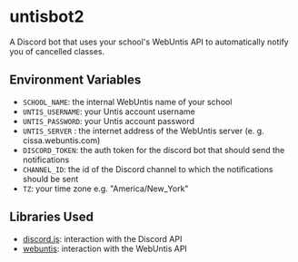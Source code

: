 # untisbot2

A Discord bot that uses your school's WebUntis API to automatically notify you of cancelled classes.

## Environment Variables

- `SCHOOL_NAME`: the internal WebUntis name of your school
- `UNTIS_USERNAME`: your Untis account username
- `UNTIS_PASSWORD`: your Untis account password
- `UNTIS_SERVER` : the internet address of the WebUntis server (e. g. cissa.webuntis.com)
- `DISCORD_TOKEN`: the auth token for the discord bot that should send the notifications
- `CHANNEL_ID`: the id of the Discord channel to which the notifications should be sent
- `TZ`: your time zone e.g. "America/New_York"

## Libraries Used

- [discord.js](https://www.npmjs.com/package/discord.js): interaction with the Discord API
- [webuntis](https://www.npmjs.com/package/webuntis): interaction with the WebUntis API
